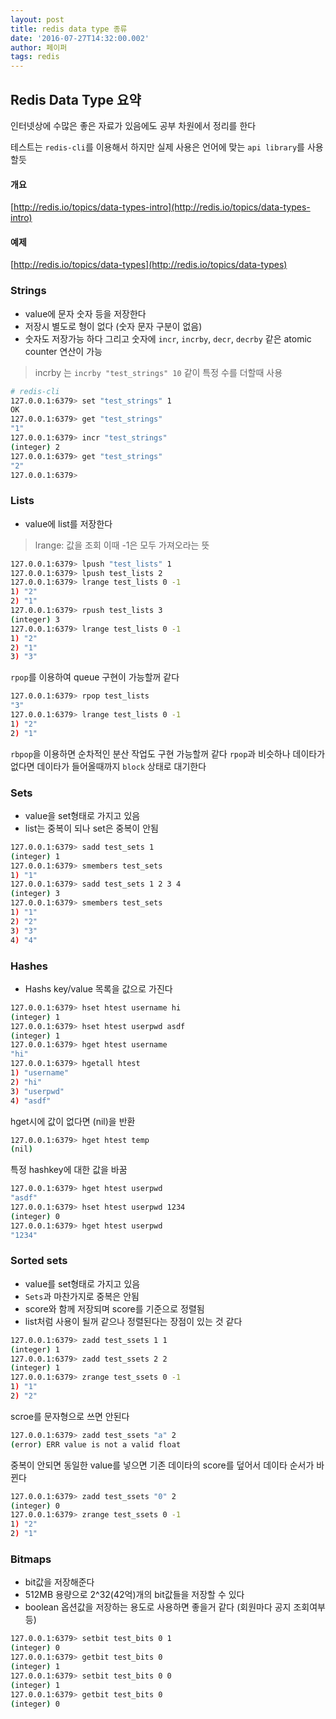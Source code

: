 ```yaml
---
layout: post
title: redis data type 종류
date: '2016-07-27T14:32:00.002'
author: 페이퍼
tags: redis
---
```


## Redis Data Type 요약
인터넷상에 수많은 좋은 자료가 있음에도 공부 차원에서 정리를 한다

테스트는 `redis-cli`를 이용해서 하지만 실제 사용은 언어에 맞는 `api library`를 사용 할듯 

#### 개요
[http://redis.io/topics/data-types-intro](http://redis.io/topics/data-types-intro)

#### 예제
[http://redis.io/topics/data-types](http://redis.io/topics/data-types)

### Strings
- value에 문자 숫자 등을 저장한다
- 저장시 별도로 형이 없다 (숫자 문자 구분이 없음)
- 숫자도 저장가능 하다 그리고 숫자에 `incr`, `incrby`, `decr`, `decrby` 같은 atomic counter 연산이 가능
> incrby 는 `incrby "test_strings" 10` 같이 특정 수를 더할때 사용

```bash
# redis-cli
127.0.0.1:6379> set "test_strings" 1
OK
127.0.0.1:6379> get "test_strings"
"1"
127.0.0.1:6379> incr "test_strings"
(integer) 2
127.0.0.1:6379> get "test_strings"
"2"
127.0.0.1:6379>
```

### Lists
- value에 list를 저장한다

> lrange: 값을 조회 이때 -1은 모두 가져오라는 뜻

```bash
127.0.0.1:6379> lpush "test_lists" 1
127.0.0.1:6379> lpush test_lists 2
127.0.0.1:6379> lrange test_lists 0 -1
1) "2"
2) "1"
127.0.0.1:6379> rpush test_lists 3
(integer) 3
127.0.0.1:6379> lrange test_lists 0 -1
1) "2"
2) "1"
3) "3"
```

`rpop`를 이용하여 queue 구현이 가능할꺼 같다
```bash
127.0.0.1:6379> rpop test_lists
"3"
127.0.0.1:6379> lrange test_lists 0 -1
1) "2"
2) "1"
```

`rbpop`을 이용하면 순차적인 분산 작업도 구현 가능할꺼 같다 `rpop`과 비슷하나 데이타가 없다면 데이타가 들어올때까지 `block` 상태로 대기한다 

### Sets
- value을 set형태로 가지고 있음
- list는 중복이 되나 set은 중복이 안됨

```bash
127.0.0.1:6379> sadd test_sets 1
(integer) 1
127.0.0.1:6379> smembers test_sets
1) "1"
127.0.0.1:6379> sadd test_sets 1 2 3 4
(integer) 3
127.0.0.1:6379> smembers test_sets
1) "1"
2) "2"
3) "3"
4) "4"
```

### Hashes
- Hashs key/value 목록을 값으로 가진다

```bash
127.0.0.1:6379> hset htest username hi
(integer) 1
127.0.0.1:6379> hset htest userpwd asdf
(integer) 1
127.0.0.1:6379> hget htest username
"hi"
127.0.0.1:6379> hgetall htest
1) "username"
2) "hi"
3) "userpwd"
4) "asdf"
```

hget시에 값이 없다면 (nil)을 반환

```bash
127.0.0.1:6379> hget htest temp
(nil)
```

특정 hashkey에 대한 값을 바꿈 

```bash
127.0.0.1:6379> hget htest userpwd
"asdf"
127.0.0.1:6379> hset htest userpwd 1234
(integer) 0
127.0.0.1:6379> hget htest userpwd
"1234"
```


### Sorted sets
- value를 set형태로 가지고 있음
- `Sets`과 마찬가지로 중복은 안됨
- score와 함께 저장되며 score를 기준으로 정렬됨
- list처럼 사용이 될꺼 같으나 정렬된다는 장점이 있는 것 같다

```bash
127.0.0.1:6379> zadd test_ssets 1 1
(integer) 1
127.0.0.1:6379> zadd test_ssets 2 2
(integer) 1
127.0.0.1:6379> zrange test_ssets 0 -1
1) "1"
2) "2"
```

scroe를 문자형으로 쓰면 안된다

```bash
127.0.0.1:6379> zadd test_ssets "a" 2
(error) ERR value is not a valid float
```


중복이 안되면 동일한 value를 넣으면 기존 데이타의 score를 덮어서 데이타 순서가 바뀐다
```bash
127.0.0.1:6379> zadd test_ssets "0" 2
(integer) 0
127.0.0.1:6379> zrange test_ssets 0 -1
1) "2"
2) "1"
```


### Bitmaps
- bit값을 저장해준다
- 512MB 용량으로 2^32(42억)개의 bit값들을 저장할 수 있다
- boolean 옵션값을 저장하는 용도로 사용하면 좋을거 같다 (회원마다 공지 조회여부 등)

```bash
127.0.0.1:6379> setbit test_bits 0 1
(integer) 0
127.0.0.1:6379> getbit test_bits 0
(integer) 1
127.0.0.1:6379> setbit test_bits 0 0
(integer) 1
127.0.0.1:6379> getbit test_bits 0
(integer) 0
```


